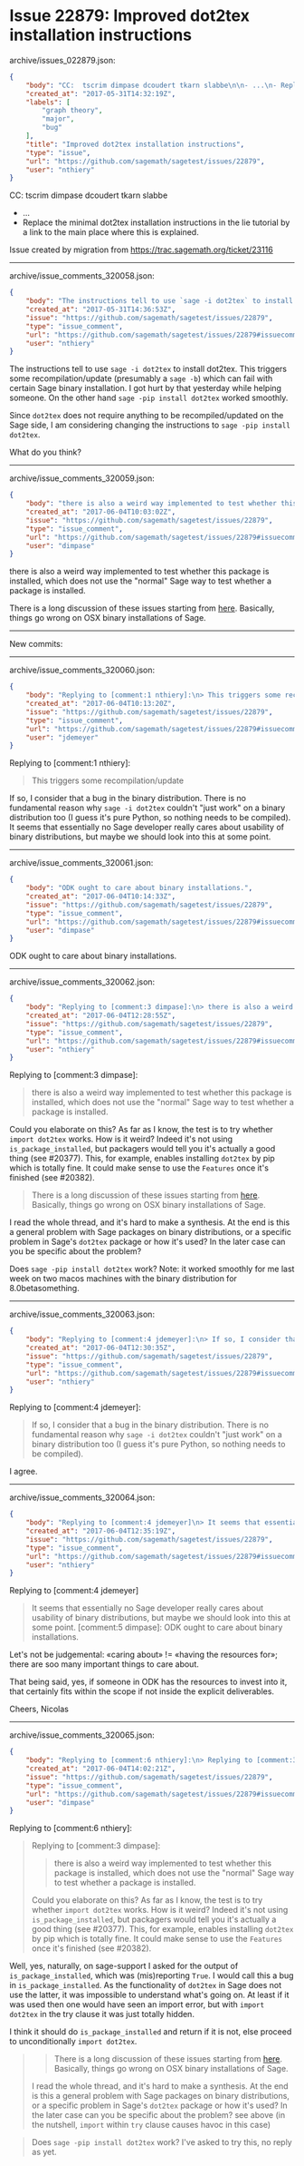 # Issue 22879: Improved dot2tex installation instructions

archive/issues_022879.json:
```json
{
    "body": "CC:  tscrim dimpase dcoudert tkarn slabbe\n\n- ...\n- Replace the minimal dot2tex installation instructions in the lie tutorial by a link to the main place where this is explained.\n\nIssue created by migration from https://trac.sagemath.org/ticket/23116\n\n",
    "created_at": "2017-05-31T14:32:19Z",
    "labels": [
        "graph theory",
        "major",
        "bug"
    ],
    "title": "Improved dot2tex installation instructions",
    "type": "issue",
    "url": "https://github.com/sagemath/sagetest/issues/22879",
    "user": "nthiery"
}
```
CC:  tscrim dimpase dcoudert tkarn slabbe

- ...
- Replace the minimal dot2tex installation instructions in the lie tutorial by a link to the main place where this is explained.

Issue created by migration from https://trac.sagemath.org/ticket/23116





---

archive/issue_comments_320058.json:
```json
{
    "body": "The instructions tell to use `sage -i dot2tex` to install dot2tex. This triggers some recompilation/update (presumably a `sage -b`) which can fail with certain Sage binary installation. I got hurt by that yesterday while helping someone. On the other hand `sage -pip install dot2tex` worked smoothly.\n\nSince `dot2tex` does not require anything to be recompiled/updated on the Sage side, I am considering changing the instructions to `sage -pip install dot2tex`.\n\nWhat do you think?",
    "created_at": "2017-05-31T14:36:53Z",
    "issue": "https://github.com/sagemath/sagetest/issues/22879",
    "type": "issue_comment",
    "url": "https://github.com/sagemath/sagetest/issues/22879#issuecomment-320058",
    "user": "nthiery"
}
```

The instructions tell to use `sage -i dot2tex` to install dot2tex. This triggers some recompilation/update (presumably a `sage -b`) which can fail with certain Sage binary installation. I got hurt by that yesterday while helping someone. On the other hand `sage -pip install dot2tex` worked smoothly.

Since `dot2tex` does not require anything to be recompiled/updated on the Sage side, I am considering changing the instructions to `sage -pip install dot2tex`.

What do you think?



---

archive/issue_comments_320059.json:
```json
{
    "body": "there is also a weird way implemented to test whether this package is installed, which does not use the \"normal\" Sage way to test whether a package is installed.\n\nThere is a long discussion of these issues starting from [here](https://groups.google.com/d/msg/sage-support/BOlqVpkJzAQ/vQEgCbmwBwAJ).\nBasically, things go wrong on OSX binary installations of Sage.\n\n----\nNew commits:",
    "created_at": "2017-06-04T10:03:02Z",
    "issue": "https://github.com/sagemath/sagetest/issues/22879",
    "type": "issue_comment",
    "url": "https://github.com/sagemath/sagetest/issues/22879#issuecomment-320059",
    "user": "dimpase"
}
```

there is also a weird way implemented to test whether this package is installed, which does not use the "normal" Sage way to test whether a package is installed.

There is a long discussion of these issues starting from [here](https://groups.google.com/d/msg/sage-support/BOlqVpkJzAQ/vQEgCbmwBwAJ).
Basically, things go wrong on OSX binary installations of Sage.

----
New commits:



---

archive/issue_comments_320060.json:
```json
{
    "body": "Replying to [comment:1 nthiery]:\n> This triggers some recompilation/update\n\nIf so, I consider that a bug in the binary distribution. There is no fundamental reason why `sage -i dot2tex` couldn't \"just work\" on a binary distribution too (I guess it's pure Python, so nothing needs to be compiled). It seems that essentially no Sage developer really cares about usability of binary distributions, but maybe we should look into this at some point.",
    "created_at": "2017-06-04T10:13:20Z",
    "issue": "https://github.com/sagemath/sagetest/issues/22879",
    "type": "issue_comment",
    "url": "https://github.com/sagemath/sagetest/issues/22879#issuecomment-320060",
    "user": "jdemeyer"
}
```

Replying to [comment:1 nthiery]:
> This triggers some recompilation/update

If so, I consider that a bug in the binary distribution. There is no fundamental reason why `sage -i dot2tex` couldn't "just work" on a binary distribution too (I guess it's pure Python, so nothing needs to be compiled). It seems that essentially no Sage developer really cares about usability of binary distributions, but maybe we should look into this at some point.



---

archive/issue_comments_320061.json:
```json
{
    "body": "ODK ought to care about binary installations.",
    "created_at": "2017-06-04T10:14:33Z",
    "issue": "https://github.com/sagemath/sagetest/issues/22879",
    "type": "issue_comment",
    "url": "https://github.com/sagemath/sagetest/issues/22879#issuecomment-320061",
    "user": "dimpase"
}
```

ODK ought to care about binary installations.



---

archive/issue_comments_320062.json:
```json
{
    "body": "Replying to [comment:3 dimpase]:\n> there is also a weird way implemented to test whether this package is installed, which does not use the \"normal\" Sage way to test whether a package is installed.\n\nCould you elaborate on this? As far as I know, the test is to try\nwhether `import dot2tex` works. How is it weird? Indeed it's not using\n`is_package_installed`, but packagers would tell you it's actually a\ngood thing (see #20377). This, for example, enables installing\n`dot2tex` by pip which is totally fine. It could make sense to use the\n`Features` once it's finished (see #20382).\n\n> There is a long discussion of these issues starting from [here](https://groups.google.com/d/msg/sage-support/BOlqVpkJzAQ/vQEgCbmwBwAJ).\n> Basically, things go wrong on OSX binary installations of Sage.\n\nI read the whole thread, and it's hard to make a synthesis. At the\nend is this a general problem with Sage packages on binary\ndistributions, or a specific problem in Sage's `dot2tex` package or\nhow it's used? In the later case can you be specific about the\nproblem?\n\nDoes `sage -pip install dot2tex` work? Note: it worked smoothly for\nme last week on two macos machines with the binary distribution for\n8.0betasomething.",
    "created_at": "2017-06-04T12:28:55Z",
    "issue": "https://github.com/sagemath/sagetest/issues/22879",
    "type": "issue_comment",
    "url": "https://github.com/sagemath/sagetest/issues/22879#issuecomment-320062",
    "user": "nthiery"
}
```

Replying to [comment:3 dimpase]:
> there is also a weird way implemented to test whether this package is installed, which does not use the "normal" Sage way to test whether a package is installed.

Could you elaborate on this? As far as I know, the test is to try
whether `import dot2tex` works. How is it weird? Indeed it's not using
`is_package_installed`, but packagers would tell you it's actually a
good thing (see #20377). This, for example, enables installing
`dot2tex` by pip which is totally fine. It could make sense to use the
`Features` once it's finished (see #20382).

> There is a long discussion of these issues starting from [here](https://groups.google.com/d/msg/sage-support/BOlqVpkJzAQ/vQEgCbmwBwAJ).
> Basically, things go wrong on OSX binary installations of Sage.

I read the whole thread, and it's hard to make a synthesis. At the
end is this a general problem with Sage packages on binary
distributions, or a specific problem in Sage's `dot2tex` package or
how it's used? In the later case can you be specific about the
problem?

Does `sage -pip install dot2tex` work? Note: it worked smoothly for
me last week on two macos machines with the binary distribution for
8.0betasomething.



---

archive/issue_comments_320063.json:
```json
{
    "body": "Replying to [comment:4 jdemeyer]:\n> If so, I consider that a bug in the binary distribution. There is no fundamental reason why `sage -i dot2tex` couldn't \"just work\" on a binary distribution too (I guess it's pure Python, so nothing needs to be compiled).\n\nI agree.",
    "created_at": "2017-06-04T12:30:35Z",
    "issue": "https://github.com/sagemath/sagetest/issues/22879",
    "type": "issue_comment",
    "url": "https://github.com/sagemath/sagetest/issues/22879#issuecomment-320063",
    "user": "nthiery"
}
```

Replying to [comment:4 jdemeyer]:
> If so, I consider that a bug in the binary distribution. There is no fundamental reason why `sage -i dot2tex` couldn't "just work" on a binary distribution too (I guess it's pure Python, so nothing needs to be compiled).

I agree.



---

archive/issue_comments_320064.json:
```json
{
    "body": "Replying to [comment:4 jdemeyer]\n> It seems that essentially no Sage developer really cares about usability of binary distributions, but maybe we should look into this at some point. \n[comment:5 dimpase]:\n> ODK ought to care about binary installations.\n\nLet's not be judgemental: \u00abcaring about\u00bb != \u00abhaving the resources for\u00bb; there are soo many important things to care about.\n\nThat being said, yes, if someone in ODK has the resources to invest into it, that certainly fits within the scope if not inside the explicit deliverables.\n\nCheers,\n                           Nicolas",
    "created_at": "2017-06-04T12:35:19Z",
    "issue": "https://github.com/sagemath/sagetest/issues/22879",
    "type": "issue_comment",
    "url": "https://github.com/sagemath/sagetest/issues/22879#issuecomment-320064",
    "user": "nthiery"
}
```

Replying to [comment:4 jdemeyer]
> It seems that essentially no Sage developer really cares about usability of binary distributions, but maybe we should look into this at some point. 
[comment:5 dimpase]:
> ODK ought to care about binary installations.

Let's not be judgemental: «caring about» != «having the resources for»; there are soo many important things to care about.

That being said, yes, if someone in ODK has the resources to invest into it, that certainly fits within the scope if not inside the explicit deliverables.

Cheers,
                           Nicolas



---

archive/issue_comments_320065.json:
```json
{
    "body": "Replying to [comment:6 nthiery]:\n> Replying to [comment:3 dimpase]:\n> > there is also a weird way implemented to test whether this package is installed, which does not use the \"normal\" Sage way to test whether a package is installed.\n> \n> Could you elaborate on this? As far as I know, the test is to try\n> whether `import dot2tex` works. How is it weird? Indeed it's not using\n> `is_package_installed`, but packagers would tell you it's actually a\n> good thing (see #20377). This, for example, enables installing\n> `dot2tex` by pip which is totally fine. It could make sense to use the\n> `Features` once it's finished (see #20382).\n\nWell, yes, naturally, on sage-support I asked for the output of `is_package_installed`,\nwhich was (mis)reporting `True`.\nI would call this a bug in  `is_package_installed`.\nAs the functionality of `dot2tex` in Sage does not use the latter, it was impossible to understand what's going on.\nAt least if it was used then one would have seen an import error, but with `import dot2tex` in the try clause it was just totally hidden.\n\nI think it should do `is_package_installed` and return if it is not, else proceed to \nunconditionally `import dot2tex`. \n\n \n> \n> > There is a long discussion of these issues starting from [here](https://groups.google.com/d/msg/sage-support/BOlqVpkJzAQ/vQEgCbmwBwAJ).\n> > Basically, things go wrong on OSX binary installations of Sage.\n> \n> I read the whole thread, and it's hard to make a synthesis. At the\n> end is this a general problem with Sage packages on binary\n> distributions, or a specific problem in Sage's `dot2tex` package or\n> how it's used? In the later case can you be specific about the\n> problem?\nsee above (in the nutshell, `import` within `try` clause causes havoc in this case)\n\n> \n> Does `sage -pip install dot2tex` work? \nI've asked to try this, no reply as yet.",
    "created_at": "2017-06-04T14:02:21Z",
    "issue": "https://github.com/sagemath/sagetest/issues/22879",
    "type": "issue_comment",
    "url": "https://github.com/sagemath/sagetest/issues/22879#issuecomment-320065",
    "user": "dimpase"
}
```

Replying to [comment:6 nthiery]:
> Replying to [comment:3 dimpase]:
> > there is also a weird way implemented to test whether this package is installed, which does not use the "normal" Sage way to test whether a package is installed.
> 
> Could you elaborate on this? As far as I know, the test is to try
> whether `import dot2tex` works. How is it weird? Indeed it's not using
> `is_package_installed`, but packagers would tell you it's actually a
> good thing (see #20377). This, for example, enables installing
> `dot2tex` by pip which is totally fine. It could make sense to use the
> `Features` once it's finished (see #20382).

Well, yes, naturally, on sage-support I asked for the output of `is_package_installed`,
which was (mis)reporting `True`.
I would call this a bug in  `is_package_installed`.
As the functionality of `dot2tex` in Sage does not use the latter, it was impossible to understand what's going on.
At least if it was used then one would have seen an import error, but with `import dot2tex` in the try clause it was just totally hidden.

I think it should do `is_package_installed` and return if it is not, else proceed to 
unconditionally `import dot2tex`. 

 
> 
> > There is a long discussion of these issues starting from [here](https://groups.google.com/d/msg/sage-support/BOlqVpkJzAQ/vQEgCbmwBwAJ).
> > Basically, things go wrong on OSX binary installations of Sage.
> 
> I read the whole thread, and it's hard to make a synthesis. At the
> end is this a general problem with Sage packages on binary
> distributions, or a specific problem in Sage's `dot2tex` package or
> how it's used? In the later case can you be specific about the
> problem?
see above (in the nutshell, `import` within `try` clause causes havoc in this case)

> 
> Does `sage -pip install dot2tex` work? 
I've asked to try this, no reply as yet.
